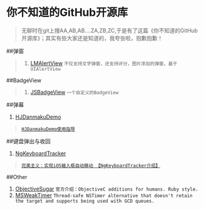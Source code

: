 # 你不知道的GitHub开源库
> 无聊时在git上搜AA,AB,AB....ZA,ZB,ZC,于是有了这篇《你不知道的GitHub开源库》；其实有些大家还是知道的，我夸张啦，抱歉抱歉！

##弹窗
> 1. [LMAlertView](https://github.com/lmcd/LMAlertView)   `不仅支持文字弹窗，还支持评分，图片添加的弹窗，基于UIAlertView`

##BadgeView
> 1. [JSBadgeView](https://github.com/JaviSoto/JSBadgeView)  `一个自定义的BadgeView`

##弹幕
1. [HJDanmakuDemo](https://github.com/panghaijiao/HJDanmakuDemo)
> [`HJDanmakuDemo使用指导`](http://www.olinone.com/?p=186#comment-1259)

##键盘弹出与收回
1. [NgKeyboardTracker](https://github.com/meiwin/NgKeyboardTracker)
> [`完美主义：实现iOS输入框自动移动 【NgKeyboardTracker介绍】`](http://www.cocoachina.com/ios/20150922/13521.html)

##Other
1. [ObjectiveSugar](https://github.com/supermarin/ObjectiveSugar)  `官方介绍：ObjectiveC additions for humans. Ruby style.`
2. [MSWeakTimer](https://github.com/mindsnacks/MSWeakTimer)  `Thread-safe NSTimer alternative that doesn't retain the target and supports being used with GCD queues.`


